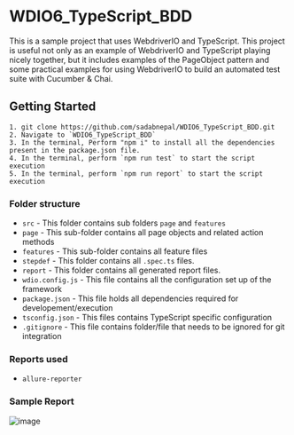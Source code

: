 # WDIO6_TypeScript_BDD
This is a sample project that uses WebdriverIO and TypeScript. This project is useful not only as an example of WebdriverIO and TypeScript playing nicely together, but it includes examples of the PageObject pattern and some practical examples for using WebdriverIO to build an automated test suite with Cucumber & Chai.

## Getting Started
```
1. git clone https://github.com/sadabnepal/WDIO6_TypeScript_BDD.git
2. Navigate to `WDIO6_TypeScript_BDD`
3. In the terminal, Perform "npm i" to install all the dependencies present in the package.json file.
4. In the terminal, perform `npm run test` to start the script execution
5. In the terminal, perform `npm run report` to start the script execution
```
### Folder structure
- `src` - This folder contains sub folders `page` and `features`
- `page` - This sub-folder contains all page objects and related action methods 
- `features` - This sub-folder contains all feature files
- `stepdef` - This folder contains all `.spec.ts` files.
- `report` - This folder contains all generated report files.
- `wdio.config.js` - This file contains all the configuration set up of the framework
- `package.json` - This file holds all dependencies required for developement/execution
- `tsconfig.json` - This files contains TypeScript specific configuration
- `.gitignore` - This file contains folder/file that needs to be ignored for git integration

### Reports used
- `allure-reporter`

### Sample Report
![image](https://user-images.githubusercontent.com/65847528/95663996-8ff71500-0b61-11eb-8081-82c62099fb3e.png)
